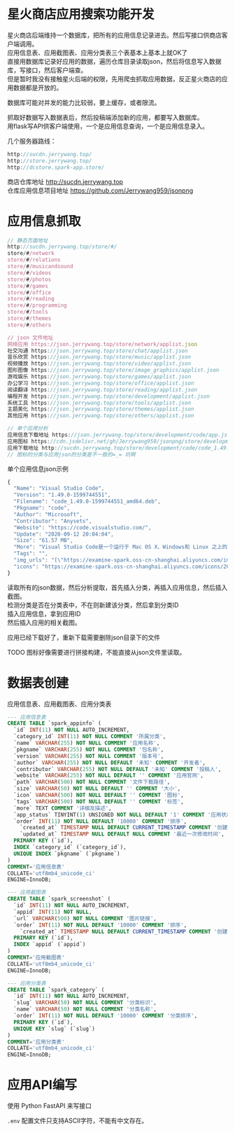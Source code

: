 # 星火商店应用搜索功能开发

星火商店后端维持一个数据库，把所有的应用信息记录进去。然后写接口供商店客户端调用。      
应用信息表、应用截图表、应用分类表三个表基本上基本上就OK了        
直接用数据库记录好应用的数据，遍历仓库目录读取json，然后将信息写入数据库，写接口，然后客户端查。        
但是暂时我没有接触星火后端的权限，先用爬虫抓取应用数据，反正星火商店的应用数据都是开放的。      

数据库可能对并发的能力比较弱，要上缓存，或者限流。  

抓取好数据写入数据表后，然后投稿端添加新的应用，都要写入数据库。    
用flask写API供客户端使用，一个是应用信息查询，一个是应用信息录入。      

几个服务器路线：
```js
http://sucdn.jerrywang.top/
http://store.jerrywang.top/
http://dcstore.spark-app.store/
```

商店仓库地址 http://sucdn.jerrywang.top     
仓库应用信息项目地址 https://github.com/Jerrywang959/jsonpng  


# 应用信息抓取

```js
// 静态页面地址
http://sucdn.jerrywang.top/store/#/     
store/#/network
store/#/relations
store/#/musicandsound
store/#/videos
store/#/photos
store/#/games
store/#/office
store/#/reading
store/#/programming
store/#/tools
store/#/themes
store/#/others

// json 文件地址
网络应用 https://json.jerrywang.top/store/network/applist.json
社交沟通 https://json.jerrywang.top/store/chat/applist.json
音乐欣赏 https://json.jerrywang.top/store/music/applist.json
视频播放 https://json.jerrywang.top/store/video/applist.json
图形图像 https://json.jerrywang.top/store/image_graphics/applist.json
游戏娱乐 https://json.jerrywang.top/store/games/applist.json
办公学习 https://json.jerrywang.top/store/office/applist.json
阅读翻译 https://json.jerrywang.top/store/reading/applist.json
编程开发 https://json.jerrywang.top/store/development/applist.json
系统工具 https://json.jerrywang.top/store/tools/applist.json
主题美化 https://json.jerrywang.top/store/themes/applist.json
其他应用 https://json.jerrywang.top/store/others/applist.json

// 单个应用分析
应用信息下载地址 https://json.jerrywang.top/store/development/code/app.json 
应用图标 https://cdn.jsdelivr.net/gh/Jerrywang959/jsonpng/store/development/code/icon.png
应用下载地址 http://sucdn.jerrywang.top/store/development/code/code_1.49.0-1599744551_amd64.deb
// 图标的分类与应用json的分类是不一致的=_= 坑啊 
```

单个应用信息json示例
```js
{
  "Name": "Visual Studio Code",
  "Version": "1.49.0-1599744551",
  "Filename": "code_1.49.0-1599744551_amd64.deb",
  "Pkgname": "code",
  "Author": "Microsoft",
  "Contributor": "Anysets",
  "Website": "https://code.visualstudio.com/",
  "Update": "2020-09-12 20:04:04",
  "Size": "61.57 MB",
  "More": "Visual Studio Code是一个运行于 Mac OS X、Windows和 Linux 之上的，针对于编写现代 Web 和云应用的跨平台源代码编辑器。该编辑器也集成了所有一款现代编辑器所应该具备的特性，包括语法高亮（syntax high lighting），可定制的热键绑定（customizable keyboard bindings），括号匹配（bracket matching）以及代码片段收集（snippets）。",
  "Tags": "",
  "img_urls": "[\"https://examine-spark.oss-cn-shanghai.aliyuncs.com/images/2020/09/12/c15c6380-f4ef-11ea-bf79-1335c9b78358.png\",\"https://examine-spark.oss-cn-shanghai.aliyuncs.com/images/2020/09/12/c3964df0-f4ef-11ea-bf79-1335c9b78358.png\"]",
  "icons": "https://examine-spark.oss-cn-shanghai.aliyuncs.com/icons/2020/09/12/bd3e4fc0-f4ef-11ea-bf79-1335c9b78358.png"
}
```

读取所有的json数据，然后分析提取，首先插入分类，再插入应用信息，然后插入截图。    
检测分类是否在分类表中，不在则新建该分类，然后拿到分类ID    
插入应用信息，拿到应用ID    
然后插入应用的相关截图。    

应用已经下载好了，重新下载需要删除json目录下的文件

TODO 图标好像需要进行拼接构建，不能直接从json文件里读取。  

# 数据表创建
应用信息表、应用截图表、应用分类表  
```sql
--- 应用信息表
CREATE TABLE `spark_appinfo` (
  `id` INT(11) NOT NULL AUTO_INCREMENT,
  `category_id` INT(11) NOT NULL COMMENT '所属分类',
  `name` VARCHAR(255) NOT NULL COMMENT '应用名称',
  `pkgname` VARCHAR(255) NOT NULL COMMENT '包名称',
  `version` VARCHAR(255) NOT NULL COMMENT '版本号',
  `author` VARCHAR(255) NOT NULL DEFAULT '未知' COMMENT '开发者',
  `contributor` VARCHAR(255) NOT NULL DEFAULT '未知' COMMENT '投稿人',
  `website` VARCHAR(255) NOT NULL DEFAULT '' COMMENT '应用官网',
  `path` VARCHAR(500) NOT NULL COMMENT '文件下载路径',
  `size` VARCHAR(50) NOT NULL DEFAULT '' COMMENT '大小',
  `icon` VARCHAR(500) NOT NULL DEFAULT '' COMMENT '图标',
  `tags` VARCHAR(500) NOT NULL DEFAULT '' COMMENT '标签',
  `more` TEXT COMMENT '详细及描述',
  `app_status` TINYINT(1) UNSIGNED NOT NULL DEFAULT '1' COMMENT '应用状态; 0: 下架, 1:正常, 2:未审核',
  `order` INT(11) NOT NULL DEFAULT '10000' COMMENT '排序',
	`created_at` TIMESTAMP NULL DEFAULT CURRENT_TIMESTAMP COMMENT '创建时间',
	`updated_at` TIMESTAMP NULL DEFAULT NULL COMMENT '最近一次修改时间',
  PRIMARY KEY (`id`),
  INDEX `category_id` (`category_id`),
  UNIQUE INDEX `pkgname` (`pkgname`)
)
COMMENT='应用信息表'
COLLATE='utf8mb4_unicode_ci'
ENGINE=InnoDB;

--- 应用截图表
CREATE TABLE `spark_screenshot` (
  `id` INT(11) NOT NULL AUTO_INCREMENT,
  `appid` INT(11) NOT NULL,
  `url` VARCHAR(500) NOT NULL COMMENT '图片链接',
  `order` INT(11) NOT NULL DEFAULT '10000' COMMENT '排序',
	`created_at` TIMESTAMP NULL DEFAULT CURRENT_TIMESTAMP COMMENT '创建时间',
  PRIMARY KEY (`id`),
  INDEX `appid` (`appid`)
)
COMMENT='应用截图表'
COLLATE='utf8mb4_unicode_ci'
ENGINE=InnoDB;

--- 应用分类表
CREATE TABLE `spark_category` (
  `id` INT(11) NOT NULL AUTO_INCREMENT,
  `slug` VARCHAR(50) NOT NULL COMMENT '分类标识',
  `name` VARCHAR(50) NOT NULL COMMENT '分类名称',
  `order` INT(11) NOT NULL DEFAULT '10000' COMMENT '分类排序',
  PRIMARY KEY (`id`),
  UNIQUE KEY `slug` (`slug`)
)
COMMENT='应用分类表'
COLLATE='utf8mb4_unicode_ci'
ENGINE=InnoDB;
```

# 应用API编写
使用 Python FastAPI 来写接口    

`.env` 配置文件只支持ASCII字符，不能有中文存在。  